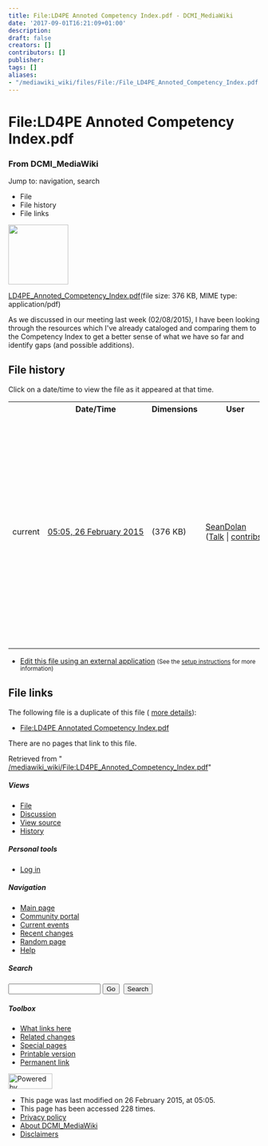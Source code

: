 ```yaml
---
title: File:LD4PE Annoted Competency Index.pdf - DCMI_MediaWiki
date: '2017-09-01T16:21:09+01:00'
description: 
draft: false
creators: []
contributors: []
publisher: 
tags: []
aliases:
- "/mediawiki_wiki/files/File:/File_LD4PE_Annoted_Competency_Index.pdf.html"
---
```


<a id="top"></a>
# File:LD4PE Annoted Competency Index.pdf

### From DCMI\_MediaWiki

Jump to: navigation, search
<!-- start content -->
- File
- File history
- File links

 [<img alt="" src="/skins/common/images/icons/fileicon-pdf.png" width="120" height="120">](/mediawiki_wiki/files/LD4PE_Annoted_Competency_Index.pdf)

[LD4PE\_Annoted\_Competency\_Index.pdf](/mediawiki_wiki/files/LD4PE_Annoted_Competency_Index.pdf "LD4PE Annoted Competency Index.pdf")‎(file size: 376 KB, MIME type: application/pdf)

As we discussed in our meeting last week (02/08/2015), I have been looking through the resources which I've already cataloged and comparing them to the Competency Index to get a better sense of what we have so far and identify gaps (and possible additions).

<!-- 
NewPP limit report
Preprocessor node count: 1/1000000
Post-expand include size: 0/2097152 bytes
Template argument size: 0/2097152 bytes
Expensive parser function count: 0/100
-->
## File history

Click on a date/time to view the file as it appeared at that time.

<table class="wikitable filehistory">
  <tr>
    <td></td>
    <th>Date/Time</th>
    <th>Dimensions</th>
    <th>User</th>
    <th>Comment</th>
  </tr>
  <tr>
    <td>current</td>
    <td class="filehistory-selected" style="white-space: nowrap;"><a href="/mediawiki_wiki/files/LD4PE_Annoted_Competency_Index.pdf">05:05, 26 February 2015</a></td>
    <td> <span style="white-space: nowrap;">(376 KB)</span>
    </td>
    <td>
      <a href="/index.php?title=User:SeanDolan&amp;action=edit&amp;redlink=1" class="new mw-userlink" title="User:SeanDolan (page does not exist)">SeanDolan</a> <span style="white-space: nowrap;"> <span class="mw-usertoollinks">(<a href="/index.php?title=User_talk:SeanDolan&amp;action=edit&amp;redlink=1" class="new" title="User talk:SeanDolan (page does not exist)">Talk</a> | <a href="/index.php/Special:Contributions/SeanDolan" title="Special:Contributions/SeanDolan">contribs</a>)</span></span>
    </td>
    <td> <span class="comment">(As we discussed in our meeting last week (02/08/2015), I have been looking through the resources which I've already cataloged and comparing them to the Competency Index to get a better sense of what we have so far and identify gaps (and possible additions)</span>
    </td>
  </tr>
</table>

  

- [Edit this file using an external application](/index.php?title=File:LD4PE_Annoted_Competency_Index.pdf&action=edit&externaledit=true&mode=file "File:LD4PE Annoted Competency Index.pdf") <small>(See the <a href="http://www.mediawiki.org/wiki/Manual:External_editors" class="external text" rel="nofollow">setup instructions</a> for more information)</small>

## File links

The following file is a duplicate of this file ( [more details](/index.php/Special:FileDuplicateSearch/LD4PE_Annoted_Competency_Index.pdf "Special:FileDuplicateSearch/LD4PE Annoted Competency Index.pdf")):

- [File:LD4PE Annotated Competency Index.pdf](/mediawiki_wiki/files/File:/File:LD4PE_Annotated_Competency_Index.pdf.html "File:LD4PE Annotated Competency Index.pdf") 

There are no pages that link to this file.

Retrieved from " [/mediawiki_wiki/File:LD4PE\_Annoted\_Competency\_Index.pdf](/mediawiki_wiki/files/File:/File:LD4PE_Annoted_Competency_Index.pdf.html)"

<!-- end content -->

##### Views

- [File](/mediawiki_wiki/files/File:/File:LD4PE_Annoted_Competency_Index.pdf.html "View the file page [c]")
- [Discussion](/index.php?title=File_talk:LD4PE_Annoted_Competency_Index.pdf&action=edit&redlink=1 "Discussion about the content page [t]")
- [View source](/index.php?title=File:LD4PE_Annoted_Competency_Index.pdf&action=edit "This page is protected.
You can view its source [e]")
- [History](/index.php?title=File:LD4PE_Annoted_Competency_Index.pdf&action=history "Past revisions of this page [h]")

##### Personal tools

- [Log in](/index.php?title=Special:UserLogin&returnto=File:LD4PE_Annoted_Competency_Index.pdf "You are encouraged to log in; however, it is not mandatory [o]")

<script type="text/javascript"> if (window.isMSIE55) fixalpha(); </script>

##### Navigation

- [Main page](/index.php/Main_Page "Visit the main page [z]")
- [Community portal](/index.php/DCMI_MediaWiki:Community_portal "About the project, what you can do, where to find things")
- [Current events](/index.php/DCMI_MediaWiki:Current_events "Find background information on current events")
- [Recent changes](/index.php/Special:RecentChanges "The list of recent changes in the wiki [r]")
- [Random page](/index.php/Special:Random "Load a random page [x]")
- [Help](/index.php/Help:Contents "The place to find out")

##### <label for="searchInput">Search</label>

<form action="/index.php" id="searchform">
				<input type="hidden" name="title" value="Special:Search">
				<input id="searchInput" title="Search DCMI_MediaWiki" accesskey="f" type="search" name="search">
				<input type="submit" name="go" class="searchButton" id="searchGoButton" value="Go" title="Go to a page with this exact name if exists"> 
				<input type="submit" name="fulltext" class="searchButton" id="mw-searchButton" value="Search" title="Search the pages for this text">
			</form>

##### Toolbox

- [What links here](/index.php/Special:WhatLinksHere/File:LD4PE_Annoted_Competency_Index.pdf "List of all wiki pages that link here [j]")
- [Related changes](/index.php/Special:RecentChangesLinked/File:LD4PE_Annoted_Competency_Index.pdf "Recent changes in pages linked from this page [k]")
- [Special pages](/index.php/Special:SpecialPages "List of all special pages [q]")
- [Printable version](/index.php?title=File:LD4PE_Annoted_Competency_Index.pdf&printable=yes "Printable version of this page [p]")
- [Permanent link](/index.php?title=File:LD4PE_Annoted_Competency_Index.pdf&oldid=9311 "Permanent link to this revision of the page")

<!-- end of the left (by default at least) column -->

 [<img src="/skins/common/images/poweredby_mediawiki_88x31.png" height="31" width="88" alt="Powered by MediaWiki">](http://www.mediawiki.org/)

- This page was last modified on 26 February 2015, at 05:05.
- This page has been accessed 228 times.
- [Privacy policy](/index.php/DCMI_MediaWiki:Privacy_policy "DCMI MediaWiki:Privacy policy")
- [About DCMI\_MediaWiki](/index.php/DCMI_MediaWiki:About "DCMI MediaWiki:About")
- [Disclaimers](/index.php/DCMI_MediaWiki:General_disclaimer "DCMI MediaWiki:General disclaimer")

<script>if (window.runOnloadHook) runOnloadHook();</script><!-- Served in 0.455 secs. -->
